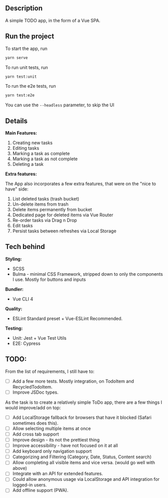 ## Description

A simple TODO app, in the form of a Vue SPA.

## Run the project
To start the app, run

```bash
yarn serve
```

To run unit tests, run

```bash
yarn test:unit
```

To run the e2e tests, run
```bash
yarn test:e2e
```
You can use the `--headless` parameter, to skip the UI

## Details

**Main Features:**

1. Creating new tasks
2. Editing tasks
3. Marking a task as complete
4. Marking a task as not complete
5. Deleting a task

**Extra features:**

The App also incorporates a few extra features, that were on the "nice to have" side:

1. List deleted tasks (trash bucket)
2. Un-delete items from trash
3. Delete items permanently from bucket
4. Dedicated page for deleted items via Vue Router
4. Re-order tasks via Drag n Drop
5. Edit tasks
6. Persist tasks between refreshes via Local Storage

## Tech behind

**Styling:**
* SCSS
* Bulma - minimal CSS Framework, stripped down to only the components I use. Mostly for buttons and inputs

**Bundler:** 
* Vue CLI 4

**Quality:** 
* ESLint Standard preset + Vue-ESLint Recommended.

**Testing:**
* Unit: Jest + Vue Test Utils
* E2E: Cypress

## TODO:

From the list of requirements, I still have to:

 - [ ] Add a few more tests. Mostly integration, on TodoItem and RecycledTodoItem.
 - [ ] Improve JSDoc types.

As the task is to create a relatively simple ToDo app, there are a few things I would improve/add on top: 

 - [ ] Add LocalStorage fallback for browsers that have it blocked (Safari sometimes does this).
 - [ ] Allow selecting multiple items at once
 - [ ] Add cross tab support
 - [ ] Improve design - its not the prettiest thing
 - [ ] Improve accessibility - have not focused on it at all
 - [ ] Add keyboard only navigation support
 - [ ] Categorizing and Filtering (Category, Date, Status, Content search)
 - [ ] Allow completing all visible items and vice versa. (would go well with above)
 - [ ] Integrate with an API for extended features. 
 - [ ] Could allow anonymous usage via LocalStorage and API integration for logged-in users.
 - [ ] Add offline support (PWA).
